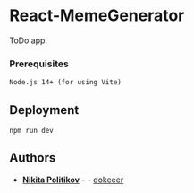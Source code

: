 # React-MemeGenerator
ToDo app.

### Prerequisites

```
Node.js 14+ (for using Vite)
```

## Deployment


```
npm run dev
```



## Authors

* **[Nikita Politikov](https://vk.com/nikitapolitikov)** -  - [dokeeer](https://github.com/dokeeer)

